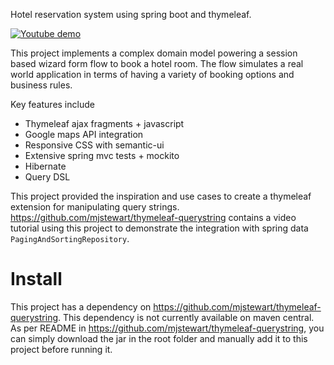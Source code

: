 Hotel reservation system using spring boot and thymeleaf.

[![Youtube demo](https://github.com/mjstewart/hotel-reservation-springmvc/blob/master/hotel_thumb.png)](https://www.youtube.com/watch?v=A9QIAvK-aGc "Youtube demo")


This project implements a complex domain model powering a session based wizard form flow to book
a hotel room. The flow simulates a real world application in terms of having a variety
of booking options and business rules. 

Key features include

- Thymeleaf ajax fragments + javascript
- Google maps API integration
- Responsive CSS with semantic-ui
- Extensive spring mvc tests + mockito
- Hibernate
- Query DSL

This project provided the inspiration and use cases to create a thymeleaf extension for manipulating query strings.
https://github.com/mjstewart/thymeleaf-querystring contains a video tutorial using this project to demonstrate the
integration with spring data `PagingAndSortingRepository`.

# Install

This project has a dependency on https://github.com/mjstewart/thymeleaf-querystring. This dependency is not currently available on maven central. As per README in https://github.com/mjstewart/thymeleaf-querystring, you can simply download the jar in the root folder and manually add it to this project before running it.

